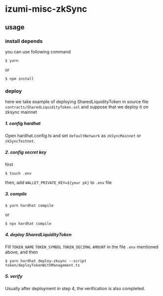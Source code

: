 # izumi-misc-zkSync

## usage

### install depends

you can use following command

```
$ yarn
```

or 

```
$ npm install
```

### deploy

here we take example of deploying SharedLiquidityToken in source file `contracts/SharedLiquidityToken.sol`  and suppose that we deploy it on zksync mainnet

##### 1. config hardhat

Open hardhat.config.ts and set `defaultNetwork` as `zkSyncMainnet` or `zkSyncTestnet`.

##### 2. config secret key

first

```
$ touch .env
```

then, add `WALLET_PRIVATE_KEY=${your pk}` to `.env` file

##### 3. compile
```
$ yarn hardhat compile
```
or
```
$ npx hardhat compile
```

##### 4. deploy SharedLiquidityToken

Fill `TOKEN_NAME` `TOKEN_SYMBOL` `TOKEN_DECIMAL` `AMOUNT` in the file `.env` mentioned above, and then

```
$ yarn hardhat deploy-zksync --script token/deployTokenWithManagement.ts
```


##### 5. verify


Usually after deployment in step 4, the verification is also completed.